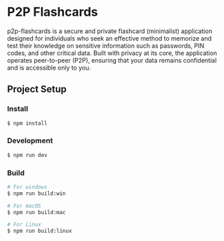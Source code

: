 # P2P Flashcards

p2p-flashcards is a secure and private flashcard (minimalist) application designed for individuals who seek an effective method to memorize and test their knowledge on sensitive information such as passwords, PIN codes, and other critical data. Built with privacy at its core, the application operates peer-to-peer (P2P), ensuring that your data remains confidential and is accessible only to you.

## Project Setup

### Install

```bash
$ npm install
```

### Development

```bash
$ npm run dev
```

### Build

```bash
# For windows
$ npm run build:win

# For macOS
$ npm run build:mac

# For Linux
$ npm run build:linux
```
